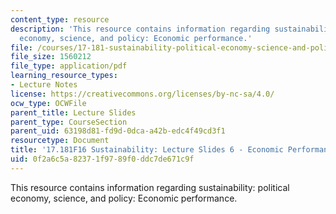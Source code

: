 ```yaml
---
content_type: resource
description: 'This resource contains information regarding sustainability: political
  economy, science, and policy: Economic performance.'
file: /courses/17-181-sustainability-political-economy-science-and-policy-fall-2016/0f2a6c5a82371f9789f0ddc7de671c9f_MIT17_181F16_Week6.pdf
file_size: 1560212
file_type: application/pdf
learning_resource_types:
- Lecture Notes
license: https://creativecommons.org/licenses/by-nc-sa/4.0/
ocw_type: OCWFile
parent_title: Lecture Slides
parent_type: CourseSection
parent_uid: 63198d81-fd9d-0dca-a42b-edc4f49cd3f1
resourcetype: Document
title: '17.181F16 Sustainability: Lecture Slides 6 - Economic Performance'
uid: 0f2a6c5a-8237-1f97-89f0-ddc7de671c9f
---
```

This resource contains information regarding sustainability: political economy, science, and policy: Economic performance.